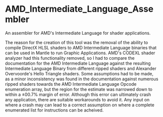 # AMD_Intermediate_Language_Assembler
An assembler for AMD's Intermediate Language for shader applications.

The reason for the creation of this tool was the removal of the ability to compile DirectX HLSL shaders to AMD Intermediate Language binaries that can be used in Mantle to run Graphic Applications. AMD's CODEXL shader analyzer had this functionality removed, so I had to compare the documentation for the AMD Intermediate Language against the resulting Intermediate Language Binary from different ripped shaders and Alexander Overvoorde's Hello Triangle shaders. Some assumptions had to be made, as a minor inconsistency was found in the documentation against numerous ripped shaders towards the AMD Intermediate Language Opcode enumeration array, but the region for the estimate was narrowed down to within a ±00.7% margin of error. Although this error can ultimately crash any application, there are suitable workarounds to avoid it. Any input on where a crash may can lead to a correct assumption on where a complete enumerated list for instructions can be acheived.
